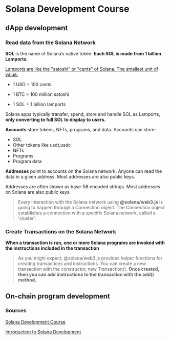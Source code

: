 # Solana Development Course

## dApp development


### Read data from the Solana Network

**SOL** is the name of Solana’s native token. **Each SOL is made from 1 billion Lamports.**

[Lamports are like the "satoshi" or "cents" of Solana. The smallest unit of value.](https://solana.stackexchange.com/questions/1730/what-is-lamports-in-creating-transactions)

- 1 USD = 100 cents

- 1 BTC = 100 million satoshi

- 1 SOL = 1 billion lamports

Solana apps typically transfer, spend, store and handle SOL as Lamports, **only converting to full SOL to display to users.**

**Accounts** store tokens, NFTs, programs, and data. Accounts can store:
- SOL
- Other tokens like usdt,usdc
- NFTs
- Programs
- Program data


**Addresses** point to accounts on the Solana network. Anyone can read the data in a given address. Most addresses are also public keys.

Addresses are often shown as base-58 encoded strings. Most addresses on Solana are also public keys. 


> Every interaction with the Solana network using **@solana/web3.js** is going to happen through a Connection object. The Connection object establishes a connection with a specific Solana network, called a 'cluster'.



### Create Transactions on the Solana Network

**When a transaction is run, one or more Solana programs are invoked with the instructions included in the transaction**

> As you might expect, @solana/web3.js provides helper functions for creating transactions and instructions. You can create a new transaction with the constructor, new Transaction(). **Once created, then you can add instructions to the transaction with the add() method.**




## On-chain program development









### Sources

[Solana Development Course](https://www.soldev.app/course)

[Introduction to Solana Development](https://solana.com/docs/intro/dev)